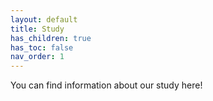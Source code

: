 ```yaml
---
layout: default
title: Study
has_children: true
has_toc: false
nav_order: 1
---
```


You can find information about our study here! 
